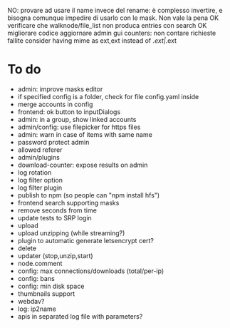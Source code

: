NO: provare ad usare il name invece del rename: è complesso invertire, e bisogna comunque impedire di usarlo con le mask. Non vale la pena
OK verificare che walknode/file_list non produca entries con search
OK migliorare codice
aggiornare admin gui
counters: non contare richieste fallite
consider having mime as ext,ext instead of *.ext|*.ext
# To do
- admin: improve masks editor
- if specified config is a folder, check for file config.yaml inside
- merge accounts in config
- frontend: ok button to inputDialogs
- admin: in a group, show linked accounts
- admin/config: use filepicker for https files
- admin: warn in case of items with same name
- password protect admin
- allowed referer
- admin/plugins
- download-counter: expose results on admin
- log rotation
- log filter option
- log filter plugin
- publish to npm (so people can "npm install hfs")
- frontend search supporting masks
- remove seconds from time
- update tests to SRP login
- upload
- upload unzipping (while streaming?)
- plugin to automatic generate letsencrypt cert?
- delete
- updater (stop,unzip,start)
- node.comment
- config: max connections/downloads (total/per-ip)
- config: bans
- config: min disk space
- thumbnails support
- webdav?
- log: ip2name
- apis in separated log file with parameters?
